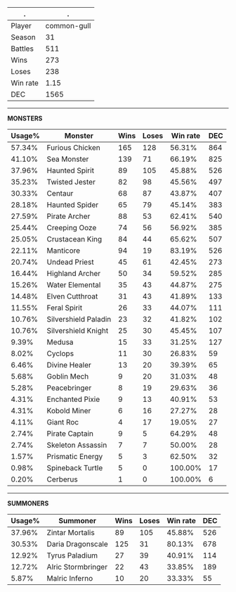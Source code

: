.|.
|-|-
Player|common-gull
Season|31
Battles|511
Wins|273
Loses|238
Win rate|1.15
DEC|1565

---
**MONSTERS**

Usage%|Monster|Wins|Loses|Win rate|DEC|
-|-|-|-|-|-|
57.34%|Furious Chicken|165|128|56.31%|864|
41.10%|Sea Monster|139|71|66.19%|825|
37.96%|Haunted Spirit|89|105|45.88%|526|
35.23%|Twisted Jester|82|98|45.56%|497|
30.33%|Centaur|68|87|43.87%|407|
28.18%|Haunted Spider|65|79|45.14%|383|
27.59%|Pirate Archer|88|53|62.41%|540|
25.44%|Creeping Ooze|74|56|56.92%|385|
25.05%|Crustacean King|84|44|65.62%|507|
22.11%|Manticore|94|19|83.19%|526|
20.74%|Undead Priest|45|61|42.45%|273|
16.44%|Highland Archer|50|34|59.52%|285|
15.26%|Water Elemental|35|43|44.87%|275|
14.48%|Elven Cutthroat|31|43|41.89%|133|
11.55%|Feral Spirit|26|33|44.07%|111|
10.76%|Silvershield Paladin|23|32|41.82%|102|
10.76%|Silvershield Knight|25|30|45.45%|107|
9.39%|Medusa|15|33|31.25%|127|
8.02%|Cyclops|11|30|26.83%|59|
6.46%|Divine Healer|13|20|39.39%|65|
5.68%|Goblin Mech|9|20|31.03%|48|
5.28%|Peacebringer|8|19|29.63%|36|
4.31%|Enchanted Pixie|9|13|40.91%|53|
4.31%|Kobold Miner|6|16|27.27%|28|
4.11%|Giant Roc|4|17|19.05%|27|
2.74%|Pirate Captain|9|5|64.29%|48|
2.74%|Skeleton Assassin|7|7|50.00%|28|
1.57%|Prismatic Energy|5|3|62.50%|32|
0.98%|Spineback Turtle|5|0|100.00%|17|
0.20%|Cerberus|1|0|100.00%|6|

---
**SUMMONERS**

Usage%|Summoner|Wins|Loses|Win rate|DEC|
-|-|-|-|-|-|
37.96%|Zintar Mortalis|89|105|45.88%|526|
30.53%|Daria Dragonscale|125|31|80.13%|678|
12.92%|Tyrus Paladium|27|39|40.91%|114|
12.72%|Alric Stormbringer|22|43|33.85%|189|
5.87%|Malric Inferno|10|20|33.33%|55|
